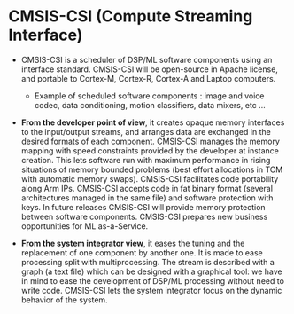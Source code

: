 # CMSIS-CSI (Compute Streaming Interface)
- CMSIS-CSI is a scheduler of DSP/ML software components using an interface standard. CMSIS-CSI will be open-source in Apache license, and portable to Cortex-M, Cortex-R, Cortex-A and Laptop computers.
  - Example of scheduled software components : image and voice codec, data conditioning, motion classifiers, data mixers, etc ...
- **From the developer point of view**, it creates opaque memory interfaces to the input/output streams, and arranges data are exchanged in the desired formats of each component. CMSIS-CSI manages the memory mapping with speed constraints provided by the developer at instance creation. This lets software run with maximum performance in rising situations of memory bounded problems (best effort allocations in TCM with automatic memory swaps). CMSIS-CSI facilitates code portability along Arm IPs. CMSIS-CSI accepts code in fat binary format (several architectures managed in the same file) and software protection with keys.  In future releases CMSIS-CSI will provide memory protection between software components. CMSIS-CSI prepares new business opportunities for ML as-a-Service.

- **From the system integrator view**, it eases the tuning and the replacement of one component by another one. It is made to ease processing split with multiprocessing. The stream is described with a graph (a text file) which can be designed with a graphical tool:  we have in mind to ease the development of DSP/ML processing without need to write code. CMSIS-CSI lets the system integrator focus on the dynamic behavior of the system. 

